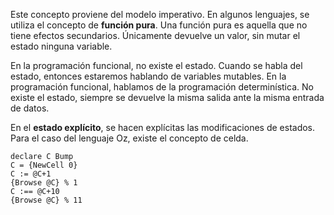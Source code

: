 Este concepto proviene del modelo imperativo. En algunos lenguajes, se utiliza el concepto de **función pura**. Una función pura es aquella que no tiene efectos secundarios. Únicamente devuelve un valor, sin mutar el estado ninguna variable.

En la programación funcional, no existe el estado. Cuando se habla del estado, entonces estaremos hablando de variables mutables. En la programación funcional, hablamos de la programación determinística. No existe el estado, siempre se devuelve la misma salida ante la misma entrada de datos.

En el **estado explícito**, se hacen explícitas las modificaciones de estados. Para el caso del lenguaje Oz, existe el concepto de celda.

```Oz
declare C Bump
C = {NewCell 0}
C := @C+1
{Browse @C} % 1
C :== @C+10
{Browse @C} % 11
```
